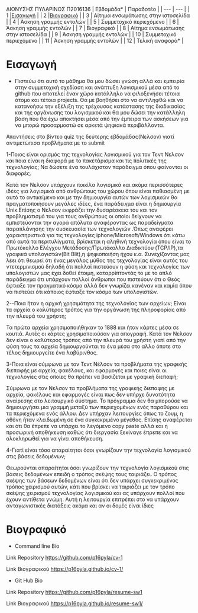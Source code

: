 ΔΙΟΝΥΣΗΣ ΠΥΛΑΡΙΝΟΣ
Π2016136
| Εβδομάδα* | Παραδοτέο |
| --- | --- |
| 1 |[Eισαγωγή](#Εισαγωγή) |
| 2 |[Βιογραφικό](#Βιογραφικό) |
| 3 | Αίτημα ενσωμάτωσης στην ιστοσελίδα |
| 4 | Άσκηση γραμμής εντολών |
| 5 | Συμμετοχικό περιεχόμενο |
| 6 | Άσκηση γραμμής εντολών |
| 7 | Βιογραφικό |
| 8 | Αίτημα ενσωμάτωσης στην ιστοσελίδα |
| 9 | Άσκηση γραμμής εντολών |
| 10 | Συμμετοχικό περιεχόμενο |
| 11 | Άσκηση γραμμής εντολών |
| 12 | Τελική αναφορά* |

# Εισαγωγή
  - Πιστεύω ότι αυτό το μάθημα θα μου δώσει γνώση αλλά και εμπειρία  στην συμμετοχική σχεδίαση και ανάπτυξη λογισμικού μέσα από το github που αποτελεί έναν χώρο κατάλληλο να φιλοξενήσει τέτοια άτομο και τέτοια projects. Θα με βοηθήσει στο να αντιληφθώ και να κατανοήσω την εξέλιξη της τρέχουσας κατάστασης της διαδικασίας και της οργάνωσης του λογισμικού και θα μου δώσει την κατάλληλη βάση που θα έχω αποκτήσει μέσα από την έμπειρα των ασκήσεων για να μπορώ προσαρμοστώ σε αρκετά ψηφιακά περιβάλλοντα. 



Απαντήσεις στο βίντεο quiz της δεύτερης εβδομάδας(Νελσον) γιατί αντιμετώπισα προβλήματα με το submit  

1-Ποιος είναι ορισμός της τεχνολογίας λογισμικού για τον Τεντ Νελσον και ποια είναι η διαφορά με το πακετάρισμα και τις πολιτικές της τεχνολογίας; Να δώσετε ένα τουλάχιστον παράδειγμα όπου φαίνονται οι διαφορές.  

Κατά τον Νελσον υπάρχουν ποικίλα λογισμικά και ακόμα περισσότερες ιδέες για λογισμικά από ανθρώπους του χώρου όπου είναι παθιασμένη με αυτό το αντικείμενο και με την δημιουργία αυτών των λογισμικών θα πραγματοποιήσουν μεγάλες ιδέες, ένα παράδειγμα είναι η δημιουργία Unix.Επίσης ο Νελσον εκφράζει την δυσαρέσκεια του και τον προβληματισμό του για τους ανθρώπους οι οποίοι δείχνουν να εμπιστεύονται την αγορά απόλυτα αναφέροντας ως παραδείγματα παραπλάνησης την συσκευασία των τεχνολογιών .Όπως αναφέρει χαρακτηριστικά για τις τεχνολογίες iphone/Microsoft/Windows ότι κάτω από αυτά τα περιτυλίγματα, βρίσκεται η αληθινή τεχνολογία όπου είναι το Πρωτόκολλο Ελέγχου Μετάδοσης/Πρωτόκολλο Διαδικτύου (TCP/IP),τα γραφικά υπολογιστών(Bit Blit),η ψηφιοποιήση ήχου κ.α. Συνεχίζοντας μας λέει ότι θεωρεί ότι ένας μεγάλος μύθος της τεχνολογίας είναι αυτός του ντετερμινισμού δηλαδή ότι πολλοί πιστεύουν η φύση και τεχνολογίες των υπολογιστών μας έχει δοθεί έτοιμη, καταρρίπτοντάς το με το απλό παράδειγμα ότι υπάρχουν πολλοί άνθρωποι που πιστεύουν ότι ο Θεός έφτιαξε τον πραγματικό κόσμο αλλά δεν γνωρίζει κανέναν και καμία όπου να πιστεύει ότι κάποιος έφτιαξε τον κόσμο των υπολογιστών. 


2--Ποια ήταν η αρχική χρησιμότητα της τεχνολογίας των αρχείων; Είναι τα αρχεία ο καλύτερος τρόπος για την οργάνωση της πληροφορίας από την πλευρά του χρήστη; 

 Τα πρώτα αρχεία χρησιμοποιήθηκαν το 1888 και ήταν κάρτες μέσα σε κουτιά. Αυτές οι κάρτες χρησιμοποιούσαν για απογραφή. Κατά τον Νελσον δεν είναι ο καλύτερος τρόπος από την πλευρά του χρήστη γιατί από την φύση τους τα αρχεία δημιουργούνται το ένα μέσα στο αλλο όποτε στο τέλος δημιουργείτε ένα λαβύρινθος.
 
 
 3-Ποια είναι σύμφωνα με τον Τεντ Νέλσον τα προβλήματα της γραφικής διεπαφής με αρχεία, φακέλους, και εφαρμογές και ποιες είναι οι τεχνολογίες στις οποίες θα πρέπει να βασίζεται με γραφική διεπαφή; 

 Σύμφωνα με τον Νελσον τα προβλήματα της γραφικής διεπαφης με αρχεία, φακέλους και εφαρμογές είναι πως δεν υπήρχε δυνατότητα αναίρεσης στο λειτουργικό σύστημα. Το πρόγραμμα δεν θα μπορούσε να δημιουργήσει μια γραμμή μεταξύ των περιεχομένων ενός παραθύρου και τα περιεχόμενα ενός άλλου. Δεν υπήρχαν λειτουργίες όπως το ζουμ, η οθόνη ήταν κλειδωμένη σε ένα συγκεκριμένο μέγεθος. Επίσης αναφέρεται και ότι θα έπρεπε να υπάρχει το λεγόμενο copy paste αλλά και η προσωρινή αποθήκευση καθώς ότι διεργασία ξεκίναγε έπρεπε και να ολοκληρωθεί για να γίνει αποθήκευση.  
 
 
 
 4-Γιατί είναι τόσο απαραίτητοι όσοι γνωρίζουν την τεχνολογία λογισμικού στις βάσεις δεδομένων;  

Θεωρούνται απαραίτητοι όσοι γνωρίζουν την τεχνολογία λογισμικού στις βάσεις δεδομένων επειδή ο τρόπος σκέψης τους ταιριάζει. Ο τρόπος σκέψης των βάσεων δεδομένων είναι ότι δεν υπάρχει συγκεκριμένος τρόπος χειρισμού αυτών, κάτι που βρίσκει να ταιριάζει με τον τρόπο σκέψης χειρισμού τεχνολογίας λογισμικού και ας υπάρχουν πολλοί που έχουν αντίθετα γνώμη. Αυτή η λειτουργία επιτρέπει στο να υπάρχουν ανταγωνιστικές διατάξεις ακόμα και αν οι δομές είναι ίδιες 
 
 
# Βιογραφικό
  - Command line Bio

Link Repository https://github.com/p16pyla/cv-1 

Link Βιογραφικού https://p16pyla.github.io/cv-1/

  - Git Hub Bio

Link Repository  https://github.com/p16pyla/resume-sw1

Link Βιογραφικού   https://p16pyla.github.io/resume-sw1/
